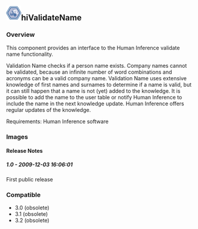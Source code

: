 ## <img src='./logo.jpg' width='40' height='40'>hiValidateName

### Overview
This component provides an interface to the Human Inference validate name functionality.

Validation Name checks if a person name exists. Company names cannot be validated, because an infinite number of word combinations and acronyms can be a valid company name.
Validation Name uses extensive knowledge of first names and surnames to determine if a name is valid, but it can still happen that a name is not (yet) added to the knowledge. It is possible to add the name to the user table or notify Human Inference to include the name in the next knowledge update. Human Inference offers regular updates of the knowledge.

Requirements: Human Inference software
### Images




#### Release Notes

##### 1.0 - 2009-12-03 16:06:01
First public release
### Compatible
 -  3.0 (obsolete)
 -   3.1 (obsolete)
 -   3.2 (obsolete)